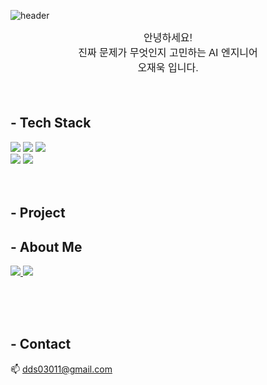 ![header](https://capsule-render.vercel.app/api?type=VENOM&height=200&text=WELCOME!-nl-JAEUK'S%20Git%Hub.&animation=fadeIn&color=0:EEFF00,100:a82da8&fontColor=FFFF)

<div align="center" style="font-family: Arial, sans-serif; font-size: 16px;">
    안녕하세요!<br>
    진짜 문제가 무엇인지 고민하는 AI 엔지니어<br>
    오재욱 입니다.<br><br><br>
</div>


## - Tech Stack
<div> 
    
![](https://img.shields.io/badge/Python-14354C?style=for-the-badge&logo=python&logoColor=white)
![](https://img.shields.io/badge/Microsoft_SQL_Server-CC2927?style=for-the-badge&logo=microsoft-sql-server&logoColor=white)
![](https://img.shields.io/badge/MySQL-00000F?style=for-the-badge&logo=mysql&logoColor=white)<br>
![](https://img.shields.io/badge/TensorFlow-FF6F00?style=for-the-badge&logo=tensorflow&logoColor=white)
![](https://img.shields.io/badge/GIT-E44C30?style=for-the-badge&logo=git&logoColor=white) 
</br></br></br>
</div>

## - Project

## - About Me 
<div>
    
<a href = 'https://www.linkedin.com/in/jaeuk96/'>
    <img src="https://img.shields.io/badge/-LinkedIn-3B66BC?style=flat-square&logo=Linkedin&logoColor=white&link=https:/www.linkedin.com/in/jaeuk96/">
</a> 
    
<a href = 'https://www.notion.so/DA-Project-5d603f8354c04400990b34baa9eb65ce?pvs=4/'>
    <img src="https://img.shields.io/badge/-Notion-black?style=flat-square&logo=Notion&logoColor=white&link=(https://www.notion.so/DA-Project-5d603f8354c04400990b34baa9eb65ce?pvs=4/">
</a> 
        
</br></br></br>
</div>  

## - Contact
📫 dds03011@gmail.com

